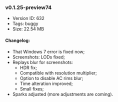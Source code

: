 ### v0.1.25-preview74

*   Version ID: 632
*   Tags: buggy
*   Size: 22.54 MB

#### Changelog:

*   That Windows 7 error is fixed now;
*   Screenshots: LODs fixed;
*   Replays blur for screenshots:
    *   HDR fix;
    *   Compatible with resolution multiplier;
    *   Option to disable AC rims blur;
    *   Time alteration improved;
    *   Small fixes;
*   Sparks adjusted (more adjustments are coming).
